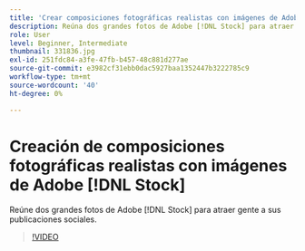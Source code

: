 ```yaml
---
title: 'Crear composiciones fotográficas realistas con imágenes de Adobe [!DNL Stock] '
description: Reúna dos grandes fotos de Adobe [!DNL Stock] para atraer a la gente a sus publicaciones sociales
role: User
level: Beginner, Intermediate
thumbnail: 331836.jpg
exl-id: 251fdc84-a3fe-47fb-b457-48c881d277ae
source-git-commit: e3982cf31ebb0dac5927baa1352447b3222785c9
workflow-type: tm+mt
source-wordcount: '40'
ht-degree: 0%

---
```


# Creación de composiciones fotográficas realistas con imágenes de Adobe [!DNL Stock]

Reúne dos grandes fotos de Adobe [!DNL Stock] para atraer gente a sus publicaciones sociales.

>[!VIDEO](https://video.tv.adobe.com/v/331836?hidetitle=true)
